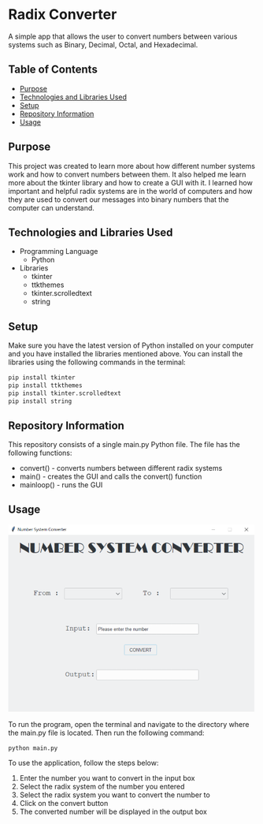# Radix Converter

A simple app that allows the user to convert numbers between various systems such as Binary, Decimal, Octal, and Hexadecimal. 


## Table of Contents
- [Purpose](#purpose)
- [Technologies and Libraries Used](#technologies-and-libraries-used)
- [Setup](#setup)
- [Repository Information](#repository-information)
- [Usage](#usage)


## Purpose
This project was created to learn more about how different number systems work and how to convert numbers between them. It also helped me learn more about the tkinter library and how to create a GUI with it. I learned how important and helpful radix systems are in the world of computers and how they are used to convert our messages into binary numbers that the computer can understand.


## Technologies and Libraries Used
- Programming Language
    - Python
- Libraries
    - tkinter
    - ttkthemes
    - tkinter.scrolledtext
    - string


## Setup
Make sure you have the latest version of Python installed on your computer and you have installed the libraries mentioned above. You can install the libraries using the following commands in the terminal:
```
pip install tkinter
pip install ttkthemes
pip install tkinter.scrolledtext
pip install string
```


## Repository Information
This repository consists of a single main.py Python file. The file has the following functions:
- convert() - converts numbers between different radix systems
- main() - creates the GUI and calls the convert() function
- mainloop() - runs the GUI



## Usage
<img src="image.png" width="500">


To run the program, open the terminal and navigate to the directory where the main.py file is located. Then run the following command:
```
python main.py
```

To use the application, follow the steps below:
1. Enter the number you want to convert in the input box
2. Select the radix system of the number you entered
3. Select the radix system you want to convert the number to
4. Click on the convert button
5. The converted number will be displayed in the output box

